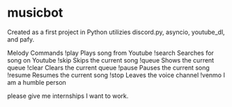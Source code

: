 # musicbot

Created as a first project in Python
utilizies discord.py, asyncio, youtube_dl, and pafy.

Melody Commands
!play
Plays song from Youtube
!search
Searches for song on Youtube
!skip
Skips the current song
!queue
Shows the current queue
!clear
Clears the current queue
!pause
Pauses the current song
!resume
Resumes the current song
!stop
Leaves the voice channel
!venmo
I am a humble person

please give me internships I want to work.

